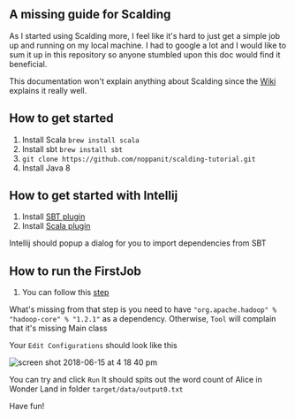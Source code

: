 ## A missing guide for Scalding

As I started using Scalding more, I feel like it's hard to just get a simple job up and running on my local machine.
I had to google a lot and I would like to sum it up in this repository so anyone stumbled upon this doc would find it beneficial.

This documentation won't explain anything about Scalding since the [Wiki](https://github.com/twitter/scalding/wiki) explains it really well.

## How to get started

1. Install Scala `brew install scala`
2. Install sbt `brew install sbt`
3. `git clone https://github.com/noppanit/scalding-tutorial.git`
4. Install Java 8


## How to get started with Intellij

1. Install [SBT plugin](https://plugins.jetbrains.com/plugin/5007-sbt)
2. Install [Scala plugin](https://plugins.jetbrains.com/plugin/1347-scala)

Intellij should popup a dialog for you to import dependencies from SBT

## How to run the FirstJob

1. You can follow this [step](https://github.com/twitter/scalding/wiki/Run-in-Intellij-IDEA)

What's missing from that step is you need to have `"org.apache.hadoop" % "hadoop-core" % "1.2.1"` as a dependency. Otherwise, `Tool` will complain that it's missing Main class

Your `Edit Configurations` should look like this

![screen shot 2018-06-15 at 4 18 40 pm](https://user-images.githubusercontent.com/638379/41487748-ce475e9c-70b7-11e8-92f1-a7a1da851dbd.png)

You can try and click `Run` It should spits out the word count of Alice in Wonder Land in folder `target/data/output0.txt`

Have fun!


